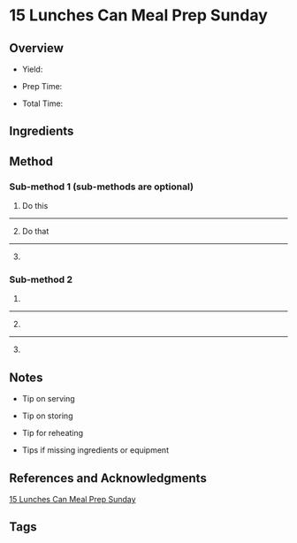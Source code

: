 # 15 Lunches Can Meal Prep Sunday

## Overview

- Yield:

- Prep Time:

- Total Time:

## Ingredients



## Method

### Sub-method 1 (sub-methods are optional)

1. Do this
---
2. Do that
---
3.

### Sub-method 2

1.
---
2.
---
3.

## Notes

- Tip on serving

- Tip on storing

- Tip for reheating

- Tips if missing ingredients or equipment

## References and Acknowledgments

[15 Lunches Can Meal Prep Sunday](http://theeverygirl.com/15-lunches-can-meal-prep-sunday/)

## Tags


